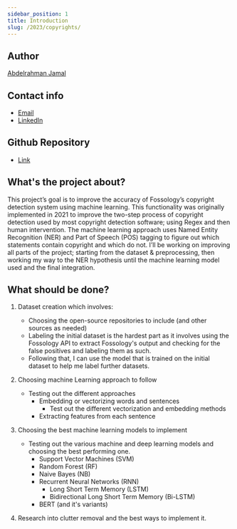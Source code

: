 ```yaml
---
sidebar_position: 1
title: Introduction
slug: /2023/copyrights/
---
```

<!--
SPDX-License-Identifier: CC-BY-SA-4.0

SPDX-FileCopyrightText: 2023 Abdelrahman Jamal <abdelrahmanjamal5565@gmail.com>
-->

## Author

[Abdelrahman Jamal](https://github.com/Hero2323)

## Contact info

- [Email](mailto:abdelrahmanjamal5565@gmail.com)
- [LinkedIn](https://linkedin.com/in/abdelrahmanjamal)

## Github Repository
- [Link](https://github.com/Hero2323/Fossology-Reducing-Copyrights)


## What's the project about?
This project’s goal is to improve the accuracy of Fossology’s copyright detection system using machine learning. This functionality was originally implemented in 2021 to improve the two-step process of copyright detection used by most copyright detection software; using Regex and then human intervention. The machine learning approach uses Named Entity Recognition (NER) and Part of Speech (POS) tagging to figure out which statements contain copyright and which do not. I’ll be working on improving all parts of the project; starting from the dataset & preprocessing, then working my way to the NER hypothesis until the machine learning model used and the final integration.

## What should be done?

1. Dataset creation which involves:

   * Choosing the open-source repositories to include (and other
   sources as needed)
   * Labeling the initial dataset is the hardest part as it involves using the Fossology API to extract Fossology's output and checking for the false positives and labeling them as such.
   * Following that, I can use the model that is trained on the initial dataset to help me label further datasets.

2. Choosing machine Learning approach to follow
   * Testing out the different approaches
     * Embedding or vectorizing words and sentences
       * Test out the different vectorization and embedding methods
     * Extracting features from each sentence

3. Choosing the best machine learning models to implement
   * Testing out the various machine and deep learning models and choosing the best performing one.
     * Support Vector Machines (SVM)
     * Random Forest (RF)
     * Naive Bayes (NB)
     * Recurrent Neural Networks (RNN)
       * Long Short Term Memory (LSTM)
       * Bidirectional Long Short Term Memory (Bi-LSTM)
     * BERT (and it's variants)
   
4. Research into clutter removal and the best ways to implement it.
